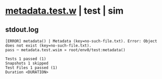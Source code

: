 # [metadata.test.w](../../../../../../examples/tests/sdk_tests/bucket/metadata.test.w) | test | sim

## stdout.log
```log
[ERROR] metadata() | Metadata (key=no-such-file.txt). Error: Object does not exist (key=no-such-file.txt).
pass ─ metadata.test.wsim » root/env0/test:metadata()

Tests 1 passed (1)
Snapshots 1 skipped
Test Files 1 passed (1)
Duration <DURATION>
```

